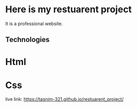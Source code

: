 # Here is my restuarent project

It is a professional website.

## Technologies
# Html
# Css
live link: https://tasnim-321.github.io/restuarent_project/
